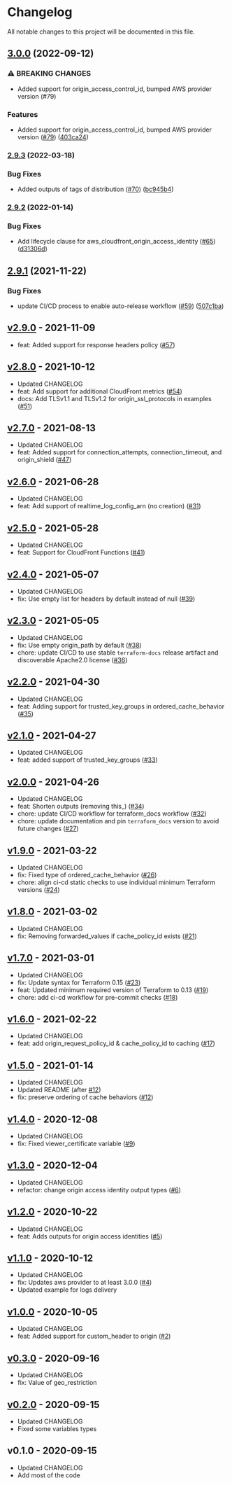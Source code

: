 # Changelog

All notable changes to this project will be documented in this file.

## [3.0.0](https://github.com/terraform-aws-modules/terraform-aws-cloudfront/compare/v2.9.3...v3.0.0) (2022-09-12)


### ⚠ BREAKING CHANGES

* Added support for origin_access_control_id, bumped AWS provider version (#79)

### Features

* Added support for origin_access_control_id, bumped AWS provider version ([#79](https://github.com/terraform-aws-modules/terraform-aws-cloudfront/issues/79)) ([403ca24](https://github.com/terraform-aws-modules/terraform-aws-cloudfront/commit/403ca2446e2711307268d62bdac24f8691be3faa))

### [2.9.3](https://github.com/terraform-aws-modules/terraform-aws-cloudfront/compare/v2.9.2...v2.9.3) (2022-03-18)


### Bug Fixes

* Added outputs of tags of distribution ([#70](https://github.com/terraform-aws-modules/terraform-aws-cloudfront/issues/70)) ([bc945b4](https://github.com/terraform-aws-modules/terraform-aws-cloudfront/commit/bc945b492078c4bb6776fb3afcde5fa1c09a53fd))

### [2.9.2](https://github.com/terraform-aws-modules/terraform-aws-cloudfront/compare/v2.9.1...v2.9.2) (2022-01-14)


### Bug Fixes

* Add lifecycle clause for aws_cloudfront_origin_access_identity ([#65](https://github.com/terraform-aws-modules/terraform-aws-cloudfront/issues/65)) ([d31306d](https://github.com/terraform-aws-modules/terraform-aws-cloudfront/commit/d31306d96caf66ae88f651425921175132f0322f))

## [2.9.1](https://github.com/terraform-aws-modules/terraform-aws-cloudfront/compare/v2.9.0...v2.9.1) (2021-11-22)


### Bug Fixes

* update CI/CD process to enable auto-release workflow ([#59](https://github.com/terraform-aws-modules/terraform-aws-cloudfront/issues/59)) ([507c1ba](https://github.com/terraform-aws-modules/terraform-aws-cloudfront/commit/507c1ba4cc40420b765cc0110651242f68514821))

<a name="v2.9.0"></a>
## [v2.9.0] - 2021-11-09

- feat: Added support for response headers policy ([#57](https://github.com/terraform-aws-modules/terraform-aws-cloudfront/issues/57))


<a name="v2.8.0"></a>
## [v2.8.0] - 2021-10-12

- Updated CHANGELOG
- feat: Add support for additional CloudFront metrics ([#54](https://github.com/terraform-aws-modules/terraform-aws-cloudfront/issues/54))
- docs: Add TLSv1.1 and TLSv1.2 for origin_ssl_protocols in examples ([#51](https://github.com/terraform-aws-modules/terraform-aws-cloudfront/issues/51))


<a name="v2.7.0"></a>
## [v2.7.0] - 2021-08-13

- Updated CHANGELOG
- feat: Added support for connection_attempts, connection_timeout, and origin_shield ([#47](https://github.com/terraform-aws-modules/terraform-aws-cloudfront/issues/47))


<a name="v2.6.0"></a>
## [v2.6.0] - 2021-06-28

- Updated CHANGELOG
- feat: Add support of realtime_log_config_arn (no creation) ([#31](https://github.com/terraform-aws-modules/terraform-aws-cloudfront/issues/31))


<a name="v2.5.0"></a>
## [v2.5.0] - 2021-05-28

- Updated CHANGELOG
- feat: Support for CloudFront Functions ([#41](https://github.com/terraform-aws-modules/terraform-aws-cloudfront/issues/41))


<a name="v2.4.0"></a>
## [v2.4.0] - 2021-05-07

- Updated CHANGELOG
- fix: Use empty list for headers by default instead of null ([#39](https://github.com/terraform-aws-modules/terraform-aws-cloudfront/issues/39))


<a name="v2.3.0"></a>
## [v2.3.0] - 2021-05-05

- Updated CHANGELOG
- fix: Use empty origin_path by default ([#38](https://github.com/terraform-aws-modules/terraform-aws-cloudfront/issues/38))
- chore: update CI/CD to use stable `terraform-docs` release artifact and discoverable Apache2.0 license ([#36](https://github.com/terraform-aws-modules/terraform-aws-cloudfront/issues/36))


<a name="v2.2.0"></a>
## [v2.2.0] - 2021-04-30

- Updated CHANGELOG
- feat: Adding support for trusted_key_groups in ordered_cache_behavior ([#35](https://github.com/terraform-aws-modules/terraform-aws-cloudfront/issues/35))


<a name="v2.1.0"></a>
## [v2.1.0] - 2021-04-27

- Updated CHANGELOG
- feat: added support of trusted_key_groups ([#33](https://github.com/terraform-aws-modules/terraform-aws-cloudfront/issues/33))


<a name="v2.0.0"></a>
## [v2.0.0] - 2021-04-26

- Updated CHANGELOG
- feat: Shorten outputs (removing this_) ([#34](https://github.com/terraform-aws-modules/terraform-aws-cloudfront/issues/34))
- chore: update CI/CD workflow for terraform_docs workflow ([#32](https://github.com/terraform-aws-modules/terraform-aws-cloudfront/issues/32))
- chore: update documentation and pin `terraform_docs` version to avoid future changes ([#27](https://github.com/terraform-aws-modules/terraform-aws-cloudfront/issues/27))


<a name="v1.9.0"></a>
## [v1.9.0] - 2021-03-22

- Updated CHANGELOG
- fix: Fixed type of ordered_cache_behavior ([#26](https://github.com/terraform-aws-modules/terraform-aws-cloudfront/issues/26))
- chore: align ci-cd static checks to use individual minimum Terraform versions ([#24](https://github.com/terraform-aws-modules/terraform-aws-cloudfront/issues/24))


<a name="v1.8.0"></a>
## [v1.8.0] - 2021-03-02

- Updated CHANGELOG
- fix: Removing forwarded_values if cache_policy_id exists ([#21](https://github.com/terraform-aws-modules/terraform-aws-cloudfront/issues/21))


<a name="v1.7.0"></a>
## [v1.7.0] - 2021-03-01

- Updated CHANGELOG
- fix: Update syntax for Terraform 0.15 ([#23](https://github.com/terraform-aws-modules/terraform-aws-cloudfront/issues/23))
- feat: Updated minimum required version of Terraform to 0.13 ([#19](https://github.com/terraform-aws-modules/terraform-aws-cloudfront/issues/19))
- chore: add ci-cd workflow for pre-commit checks ([#18](https://github.com/terraform-aws-modules/terraform-aws-cloudfront/issues/18))


<a name="v1.6.0"></a>
## [v1.6.0] - 2021-02-22

- Updated CHANGELOG
- feat: add origin_request_policy_id & cache_policy_id to caching ([#17](https://github.com/terraform-aws-modules/terraform-aws-cloudfront/issues/17))


<a name="v1.5.0"></a>
## [v1.5.0] - 2021-01-14

- Updated CHANGELOG
- Updated README (after [#12](https://github.com/terraform-aws-modules/terraform-aws-cloudfront/issues/12))
- fix: preserve ordering of cache behaviors ([#12](https://github.com/terraform-aws-modules/terraform-aws-cloudfront/issues/12))


<a name="v1.4.0"></a>
## [v1.4.0] - 2020-12-08

- Updated CHANGELOG
- fix: Fixed viewer_certificate variable ([#9](https://github.com/terraform-aws-modules/terraform-aws-cloudfront/issues/9))


<a name="v1.3.0"></a>
## [v1.3.0] - 2020-12-04

- Updated CHANGELOG
- refactor: change origin access identity output types ([#6](https://github.com/terraform-aws-modules/terraform-aws-cloudfront/issues/6))


<a name="v1.2.0"></a>
## [v1.2.0] - 2020-10-22

- Updated CHANGELOG
- feat: Adds outputs for origin access identities ([#5](https://github.com/terraform-aws-modules/terraform-aws-cloudfront/issues/5))


<a name="v1.1.0"></a>
## [v1.1.0] - 2020-10-12

- Updated CHANGELOG
- fix: Updates aws provider to at least 3.0.0 ([#4](https://github.com/terraform-aws-modules/terraform-aws-cloudfront/issues/4))
- Updated example for logs delivery


<a name="v1.0.0"></a>
## [v1.0.0] - 2020-10-05

- Updated CHANGELOG
- feat: Added support for custom_header to origin ([#2](https://github.com/terraform-aws-modules/terraform-aws-cloudfront/issues/2))


<a name="v0.3.0"></a>
## [v0.3.0] - 2020-09-16

- Updated CHANGELOG
- fix: Value of geo_restriction


<a name="v0.2.0"></a>
## [v0.2.0] - 2020-09-15

- Updated CHANGELOG
- Fixed some variables types


<a name="v0.1.0"></a>
## v0.1.0 - 2020-09-15

- Updated CHANGELOG
- Add most of the code


[Unreleased]: https://github.com/terraform-aws-modules/terraform-aws-cloudfront/compare/v2.9.0...HEAD
[v2.9.0]: https://github.com/terraform-aws-modules/terraform-aws-cloudfront/compare/v2.8.0...v2.9.0
[v2.8.0]: https://github.com/terraform-aws-modules/terraform-aws-cloudfront/compare/v2.7.0...v2.8.0
[v2.7.0]: https://github.com/terraform-aws-modules/terraform-aws-cloudfront/compare/v2.6.0...v2.7.0
[v2.6.0]: https://github.com/terraform-aws-modules/terraform-aws-cloudfront/compare/v2.5.0...v2.6.0
[v2.5.0]: https://github.com/terraform-aws-modules/terraform-aws-cloudfront/compare/v2.4.0...v2.5.0
[v2.4.0]: https://github.com/terraform-aws-modules/terraform-aws-cloudfront/compare/v2.3.0...v2.4.0
[v2.3.0]: https://github.com/terraform-aws-modules/terraform-aws-cloudfront/compare/v2.2.0...v2.3.0
[v2.2.0]: https://github.com/terraform-aws-modules/terraform-aws-cloudfront/compare/v2.1.0...v2.2.0
[v2.1.0]: https://github.com/terraform-aws-modules/terraform-aws-cloudfront/compare/v2.0.0...v2.1.0
[v2.0.0]: https://github.com/terraform-aws-modules/terraform-aws-cloudfront/compare/v1.9.0...v2.0.0
[v1.9.0]: https://github.com/terraform-aws-modules/terraform-aws-cloudfront/compare/v1.8.0...v1.9.0
[v1.8.0]: https://github.com/terraform-aws-modules/terraform-aws-cloudfront/compare/v1.7.0...v1.8.0
[v1.7.0]: https://github.com/terraform-aws-modules/terraform-aws-cloudfront/compare/v1.6.0...v1.7.0
[v1.6.0]: https://github.com/terraform-aws-modules/terraform-aws-cloudfront/compare/v1.5.0...v1.6.0
[v1.5.0]: https://github.com/terraform-aws-modules/terraform-aws-cloudfront/compare/v1.4.0...v1.5.0
[v1.4.0]: https://github.com/terraform-aws-modules/terraform-aws-cloudfront/compare/v1.3.0...v1.4.0
[v1.3.0]: https://github.com/terraform-aws-modules/terraform-aws-cloudfront/compare/v1.2.0...v1.3.0
[v1.2.0]: https://github.com/terraform-aws-modules/terraform-aws-cloudfront/compare/v1.1.0...v1.2.0
[v1.1.0]: https://github.com/terraform-aws-modules/terraform-aws-cloudfront/compare/v1.0.0...v1.1.0
[v1.0.0]: https://github.com/terraform-aws-modules/terraform-aws-cloudfront/compare/v0.3.0...v1.0.0
[v0.3.0]: https://github.com/terraform-aws-modules/terraform-aws-cloudfront/compare/v0.2.0...v0.3.0
[v0.2.0]: https://github.com/terraform-aws-modules/terraform-aws-cloudfront/compare/v0.1.0...v0.2.0
